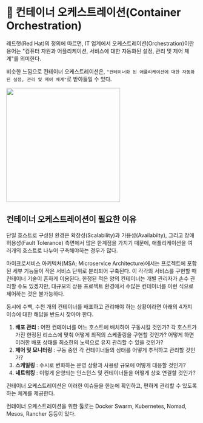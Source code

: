 # 🌠 컨테이너 오케스트레이션(Container Orchestration)

레드햇(Red Hat)의 정의에 따르면, IT 업계에서 오케스트레이션(Orchestration)이란 용어는 "컴퓨터 자원과 어플리케이션, 서비스에 대한 자동화된 설정, 관리 및 제어 체계"를 의미한다. 

비슷한 느낌으로 컨테이너 오케스트레이션은, `"컨테이너화 된 애플리케이션에 대한 자동화된 설정, 관리 및 제어 체계"`로 받아들일 수 있다.

<img height=300px src= "https://shareditassets.s3.ap-northeast-2.amazonaws.com/production/uploads/upload_file/file/6728/4.Orchestration.png">


## 컨테이너 오케스트레이션이 필요한 이유

단일 호스트로 구성된 환경은 확장성(Scalability)과 가용성(Availabilty), 그리고 장애 허용성(Fault Tolerance) 측면에서 많은 한계점을 가지기 때문에, 애플리케이션을 여러개의 호스트로 나누어 구축해야하는 경우가 많다. 

마이크로서비스 아키텍처(MSA; Microservice Architecture)에서는 프로젝트에 포함된 세부 기능들이 작은 서비스 단위로 분리되어 구축된다. 이 각각의 서비스를 구현할 때 컨테이너 기술이 흔하게 이용된다. 한정된 적은 양의 컨테이너는 개별 관리자가 손수 관리할 수도 있겠지만, 대규모의 상용 프로젝트 환경에서 수많은 컨테이너를 이런 식으로 제어하는 것은 불가능하다.

동시에 수백, 수천 개의 컨테이너를 배포하고 관리해야 하는 상황이라면 아래의 4가지 이슈에 대한 해답을 반드시 찾아야 한다.

1. **배포 관리** : 어떤 컨테이너를 어느 호스트에 배치하여 구동시킬 것인가? 각 호스트가 가진 한정된 리소스에 맞춰 어떻게 최적의 스케줄링을 구현할 것인가? 어떻게 하면 이러한 배포 상태를 최소한의 노력으로 유지 관리할 수 있을 것인가?
2. **제어 및 모니터링** : 구동 중인 각 컨테이너들의 상태를 어떻게 추적하고 관리할 것인가?
3. **스케일링** : 수시로 변화하는 운영 상황과 사용량 규모에 어떻게 대응할 것인가?
4. **네트워킹** : 이렇게 운영되는 인스턴스 및 컨테이너들을 어떻게 상호 연결할 것인가?

컨테이너 오케스트레이션은 이러한 이슈들을 한눈에 확인하고, 편하게 관리할 수 있도록 하는 체계를 제공한다.

컨테이너 오케스트레이션을 위한 툴로는 <a src="./Docker/Docker Swarm.md">Docker Swarm, </a> <a src=".Kubernetes/Kubernetes.md">Kubernetes<a/>, Nomad, Mesos, Rancher 등등이 있다.  
